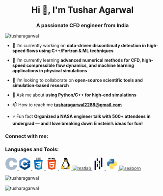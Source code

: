 <h1 align="center">Hi 👋, I'm Tushar Agarwal</h1>
<h3 align="center">A passionate CFD engineer from India</h3>

<p align="left"> <img src="https://komarev.com/ghpvc/?username=tusharagarwal&label=Profile%20views&color=0e75b6&style=flat" alt="tusharagarwal" /> </p>

- 🔭 I’m currently working on **data-driven discontinuity detection in high-speed flows using C++/Fortran & ML techniques**

- 🌱 I’m currently learning **advanced numerical methods for CFD, high-speed compressible flow dynamics, and machine learning applications in physical simulations**

- 👯 I’m looking to collaborate on **open-source scientific tools and simulation-based research**

- 💬 Ask me about **using Python/C++ for high-end simulations**

- 📫 How to reach me **tusharagarwal2288@gmail.com**

- ⚡ Fun fact **Organized a NASA engineer talk with 500+ attendees in undergrad — and I love breaking down Einstein’s ideas for fun!**

<h3 align="left">Connect with me:</h3>
<p align="left">
</p>

<h3 align="left">Languages and Tools:</h3>
<p align="left"> <a href="https://www.cprogramming.com/" target="_blank" rel="noreferrer"> <img src="https://raw.githubusercontent.com/devicons/devicon/master/icons/c/c-original.svg" alt="c" width="40" height="40"/> </a> <a href="https://www.w3schools.com/cpp/" target="_blank" rel="noreferrer"> <img src="https://raw.githubusercontent.com/devicons/devicon/master/icons/cplusplus/cplusplus-original.svg" alt="cplusplus" width="40" height="40"/> </a> <a href="https://www.w3schools.com/css/" target="_blank" rel="noreferrer"> <img src="https://raw.githubusercontent.com/devicons/devicon/master/icons/css3/css3-original-wordmark.svg" alt="css3" width="40" height="40"/> </a> <a href="https://www.w3.org/html/" target="_blank" rel="noreferrer"> <img src="https://raw.githubusercontent.com/devicons/devicon/master/icons/html5/html5-original-wordmark.svg" alt="html5" width="40" height="40"/> </a> <a href="https://www.linux.org/" target="_blank" rel="noreferrer"> <img src="https://raw.githubusercontent.com/devicons/devicon/master/icons/linux/linux-original.svg" alt="linux" width="40" height="40"/> </a> <a href="https://www.mathworks.com/" target="_blank" rel="noreferrer"> <img src="https://upload.wikimedia.org/wikipedia/commons/2/21/Matlab_Logo.png" alt="matlab" width="40" height="40"/> </a> <a href="https://pandas.pydata.org/" target="_blank" rel="noreferrer"> <img src="https://raw.githubusercontent.com/devicons/devicon/2ae2a900d2f041da66e950e4d48052658d850630/icons/pandas/pandas-original.svg" alt="pandas" width="40" height="40"/> </a> <a href="https://www.python.org" target="_blank" rel="noreferrer"> <img src="https://raw.githubusercontent.com/devicons/devicon/master/icons/python/python-original.svg" alt="python" width="40" height="40"/> </a> <a href="https://seaborn.pydata.org/" target="_blank" rel="noreferrer"> <img src="https://seaborn.pydata.org/_images/logo-mark-lightbg.svg" alt="seaborn" width="40" height="40"/> </a> </p>

<p><img align="center" src="https://github-readme-stats.vercel.app/api/top-langs?username=tusharagarwal&show_icons=true&locale=en&layout=compact" alt="tusharagarwal" /></p>

<p><img align="center" src="https://github-readme-streak-stats.herokuapp.com/?user=tusharagarwal&" alt="tusharagarwal" /></p>
